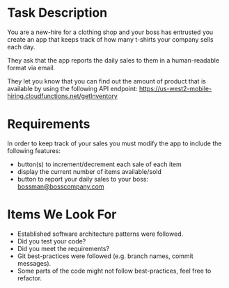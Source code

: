 # Task Description

You are a new-hire for a clothing shop and your boss has entrusted you create an app that keeps track of how many t-shirts your company sells each day.

They ask that the app reports the daily sales to them in a human-readable format via email.

They let you know that you can find out the amount of product that is available by using the following API endpoint: https://us-west2-mobile-hiring.cloudfunctions.net/getInventory

# Requirements

In order to keep track of your sales you must modify the app to include the following features:

- button(s) to increment/decrement each sale of each item
- display the current number of items available/sold
- button to report your daily sales to your boss: bossman@bosscompany.com

# Items We Look For

- Established software architecture patterns were followed.
- Did you test your code?
- Did you meet the requirements?
- Git best-practices were followed (e.g. branch names, commit messages).
- Some parts of the code might not follow best-practices, feel free to refactor.
